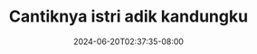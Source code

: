 --- 
title: "Cantiknya istri adik kandungku"
description: "download   Cantiknya istri adik kandungku ig    "
date: 2024-06-20T02:37:35-08:00
file_code: "6jmcpohz3u0x"
draft: false
cover: "dqc9df74sbqzvzqo.jpg"
tags: ["Cantiknya", "istri", "adik", "kandungku", "bokep-indo", "bokep-viral", "bokep-ig"]
length: 294
fld_id: "1392264"
foldername: "adikmasihpolos"
categories: ["adikmasihpolos"]
views: 203
---